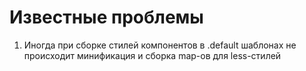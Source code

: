 # Известные проблемы
1. Иногда при сборке стилей компонентов в .default шаблонах не происходит минификация и сборка map-ов для less-стилей